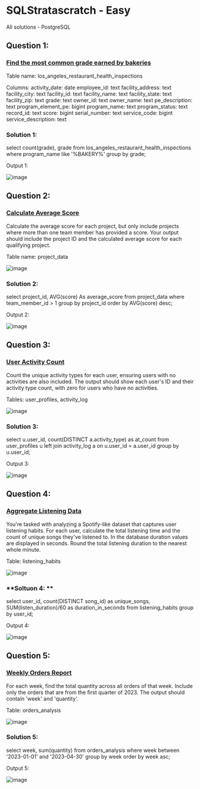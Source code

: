 # SQLStratascratch - Easy
All solutions - PostgreSQL

## Question 1:
### [Find the most common grade earned by bakeries](https://platform.stratascratch.com/coding/9703-find-the-most-common-grade-earned-by-bakeries?code_type=1)

Table name: los_angeles_restaurant_health_inspections

Columns: activity_date: date
employee_id: text
facility_address: text
facility_city: text
facility_id: text
facility_name: text
facility_state: text
facility_zip: text
grade: text
owner_id: text
owner_name: text
pe_description: text
program_element_pe: bigint
program_name: text
program_status: text
record_id: text
score: bigint
serial_number: text
service_code: bigint
service_description: text

### **Solution 1:**

select count(grade), grade from los_angeles_restaurant_health_inspections
where program_name like '%BAKERY%'
group by grade;

Output 1:

![image](https://github.com/user-attachments/assets/630ce6cf-32f7-41bb-875b-576032563bb1)

## Question 2: 

### [Calculate Average Score](https://platform.stratascratch.com/coding/10540-calculate-average-score?code_type=1)

Calculate the average score for each project, but only include projects where more than one team member has provided a score.
Your output should include the project ID and the calculated average score for each qualifying project.

Table name: project_data

![image](https://github.com/user-attachments/assets/1dc29936-ac0c-47cd-b62d-17811ab3839e)

### **Solution 2:**

select project_id, AVG(score) As average_score from project_data
where team_member_id > 1
group by project_id
order by AVG(score) desc;

Output 2:

![image](https://github.com/user-attachments/assets/9b36ebdb-9af3-42dd-ab95-279daed67c82)

## Question 3: 

### [User Activity Count](https://platform.stratascratch.com/coding/10539-user-activity-count?code_type=1)

Count the unique activity types for each user, ensuring users with no activities are also included.
The output should show each user's ID and their activity type count, with zero for users who have no activities.

Tables: user_profiles, activity_log

![image](https://github.com/user-attachments/assets/a5f3906b-775a-49f8-b0db-f486f9f3c4d4)

### **Solution 3:**

select u.user_id, count(DISTINCT a.activity_type) as at_count from user_profiles u
left join activity_log a on u.user_id = a.user_id
group by u.user_id;

Output 3: 

![image](https://github.com/user-attachments/assets/02f484fd-bfa4-4503-a735-ad8a10f9ae08)

## Question 4:

### [Aggregate Listening Data](https://platform.stratascratch.com/coding/10367-aggregate-listening-data?code_type=1)

You're tasked with analyzing a Spotify-like dataset that captures user listening habits.
For each user, calculate the total listening time and the count of unique songs they've listened to. In the database duration values are displayed in seconds. Round the total listening duration to the nearest whole minute.

Table: listening_habits

![image](https://github.com/user-attachments/assets/1213d05a-c47f-4a7d-98ab-9dc569471c3d)

### **Soltuon 4: **

select user_id, count(DISTINCT song_id) as unique_songs, SUM(listen_duration)/60 as duration_in_seconds from listening_habits
group by user_id;

Output 4: 

![image](https://github.com/user-attachments/assets/3faf42fa-cf72-4ffb-974f-5fcbfc00dfc6)

## Question 5: 

### [Weekly Orders Report](https://platform.stratascratch.com/coding/10363-weekly-orders-report?code_type=1)

For each week, find the total quantity across all orders of that week. Include only the orders that are from the first quarter of 2023.
The output should contain 'week' and 'quantity'.

Table: orders_analysis

![image](https://github.com/user-attachments/assets/98bb904b-3963-4cd4-bab4-01a19204458f)

### **Solution 5:**

select week, sum(quantity) from orders_analysis
where week between '2023-01-01' and '2023-04-30'
group by week
order by week asc;

Output 5:

![image](https://github.com/user-attachments/assets/fe27892d-c2ab-40b7-887b-75fce13342b6)
